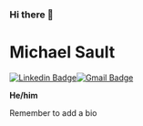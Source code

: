 ### Hi there 👋

<!--
**MichaelSault/MichaelSault** is a ✨ _special_ ✨ repository because its `README.md` (this file) appears on your GitHub profile.

Here are some ideas to get you started:

- 🔭 I’m currently working on ...
- 🌱 I’m currently learning ...
- 👯 I’m looking to collaborate on ...
- 🤔 I’m looking for help with ...
- 💬 Ask me about ...
- 📫 How to reach me: ...
- 😄 Pronouns: ...
- ⚡ Fun fact: ...
-->

#  Michael Sault
[![Linkedin Badge](https://img.shields.io/badge/-michaelsault-blue?style=flat-square&logo=Linkedin&logoColor=white&link=https://www.linkedin.com/in/michaelsault/)](https://www.linkedin.com/in/michaelsault/)[![Gmail Badge](https://img.shields.io/badge/-michael_sault@hotmail.com-c14438?style=flat-square&logo=Gmail&logoColor=white&link=mailto:michael_sault@hotmail.com)](mailto:michael_sault@hotmail.com)

**He/him**

Remember to add a bio

